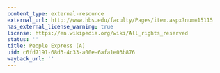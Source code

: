 ```yaml
---
content_type: external-resource
external_url: http://www.hbs.edu/faculty/Pages/item.aspx?num=15115
has_external_license_warning: true
license: https://en.wikipedia.org/wiki/All_rights_reserved
status: ''
title: People Express (A)
uid: c6fd7191-68d3-4c33-a00e-6afa1e03b876
wayback_url: ''
---
```

